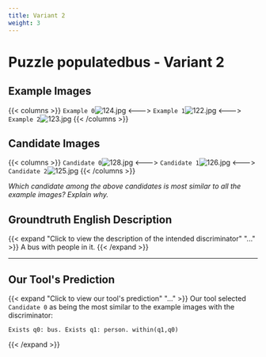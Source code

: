 ```yaml
---
title: Variant 2
weight: 3
---
```


# Puzzle populatedbus - Variant 2

## Example Images
{{< columns >}}
`Example 0`![124.jpg](/natscene_data/images/124.jpg)
<--->
`Example 1`![122.jpg](/natscene_data/images/122.jpg)
<--->
`Example 2`![123.jpg](/natscene_data/images/123.jpg)
{{< /columns >}}

## Candidate Images
{{< columns >}}
`Candidate 0`![128.jpg](/natscene_data/images/128.jpg)
<--->
`Candidate 1`![126.jpg](/natscene_data/images/126.jpg)
<--->
`Candidate 2`![125.jpg](/natscene_data/images/125.jpg)
{{< /columns >}}

*Which candidate among the above candidates is most similar to all the example images? Explain why.*

## Groundtruth English Description

{{< expand "Click to view the description of the intended discriminator" "..." >}}
A bus with people in it.
{{< /expand >}}

---



## Our Tool's Prediction

{{< expand "Click to view our tool's prediction" "..." >}}
Our tool selected `Candidate 0` as being the most similar to the example images with the discriminator:
```plaintext
Exists q0: bus. Exists q1: person. within(q1,q0)
```
{{< /expand >}}
